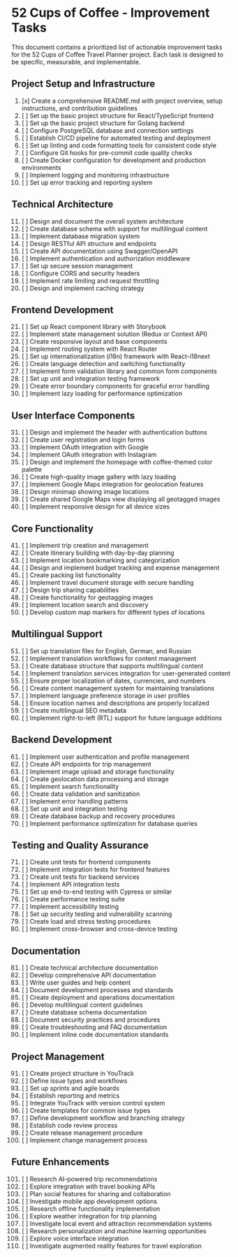 # 52 Cups of Coffee - Improvement Tasks

This document contains a prioritized list of actionable improvement tasks for the 52 Cups of Coffee Travel Planner project. Each task is designed to be specific, measurable, and implementable.

## Project Setup and Infrastructure

1. [x] Create a comprehensive README.md with project overview, setup instructions, and contribution guidelines
2. [ ] Set up the basic project structure for React/TypeScript frontend
3. [ ] Set up the basic project structure for Golang backend
4. [ ] Configure PostgreSQL database and connection settings
5. [ ] Establish CI/CD pipeline for automated testing and deployment
6. [ ] Set up linting and code formatting tools for consistent code style
7. [ ] Configure Git hooks for pre-commit code quality checks
8. [ ] Create Docker configuration for development and production environments
9. [ ] Implement logging and monitoring infrastructure
10. [ ] Set up error tracking and reporting system

## Technical Architecture

11. [ ] Design and document the overall system architecture
12. [ ] Create database schema with support for multilingual content
13. [ ] Implement database migration system
14. [ ] Design RESTful API structure and endpoints
15. [ ] Create API documentation using Swagger/OpenAPI
16. [ ] Implement authentication and authorization middleware
17. [ ] Set up secure session management
18. [ ] Configure CORS and security headers
19. [ ] Implement rate limiting and request throttling
20. [ ] Design and implement caching strategy

## Frontend Development

21. [ ] Set up React component library with Storybook
22. [ ] Implement state management solution (Redux or Context API)
23. [ ] Create responsive layout and base components
24. [ ] Implement routing system with React Router
25. [ ] Set up internationalization (i18n) framework with React-i18next
26. [ ] Create language detection and switching functionality
27. [ ] Implement form validation library and common form components
28. [ ] Set up unit and integration testing framework
29. [ ] Create error boundary components for graceful error handling
30. [ ] Implement lazy loading for performance optimization

## User Interface Components

31. [ ] Design and implement the header with authentication buttons
32. [ ] Create user registration and login forms
33. [ ] Implement OAuth integration with Google
34. [ ] Implement OAuth integration with Instagram
35. [ ] Design and implement the homepage with coffee-themed color palette
36. [ ] Create high-quality image gallery with lazy loading
37. [ ] Implement Google Maps integration for geolocation features
38. [ ] Design minimap showing image locations
39. [ ] Create shared Google Maps view displaying all geotagged images
40. [ ] Implement responsive design for all device sizes

## Core Functionality

41. [ ] Implement trip creation and management
42. [ ] Create itinerary building with day-by-day planning
43. [ ] Implement location bookmarking and categorization
44. [ ] Design and implement budget tracking and expense management
45. [ ] Create packing list functionality
46. [ ] Implement travel document storage with secure handling
47. [ ] Design trip sharing capabilities
48. [ ] Create functionality for geotagging images
49. [ ] Implement location search and discovery
50. [ ] Develop custom map markers for different types of locations

## Multilingual Support

51. [ ] Set up translation files for English, German, and Russian
52. [ ] Implement translation workflows for content management
53. [ ] Create database structure that supports multilingual content
54. [ ] Implement translation services integration for user-generated content
55. [ ] Ensure proper localization of dates, currencies, and numbers
56. [ ] Create content management system for maintaining translations
57. [ ] Implement language preference storage in user profiles
58. [ ] Ensure location names and descriptions are properly localized
59. [ ] Create multilingual SEO metadata
60. [ ] Implement right-to-left (RTL) support for future language additions

## Backend Development

61. [ ] Implement user authentication and profile management
62. [ ] Create API endpoints for trip management
63. [ ] Implement image upload and storage functionality
64. [ ] Create geolocation data processing and storage
65. [ ] Implement search functionality
66. [ ] Create data validation and sanitization
67. [ ] Implement error handling patterns
68. [ ] Set up unit and integration testing
69. [ ] Create database backup and recovery procedures
70. [ ] Implement performance optimization for database queries

## Testing and Quality Assurance

71. [ ] Create unit tests for frontend components
72. [ ] Implement integration tests for frontend features
73. [ ] Create unit tests for backend services
74. [ ] Implement API integration tests
75. [ ] Set up end-to-end testing with Cypress or similar
76. [ ] Create performance testing suite
77. [ ] Implement accessibility testing
78. [ ] Set up security testing and vulnerability scanning
79. [ ] Create load and stress testing procedures
80. [ ] Implement cross-browser and cross-device testing

## Documentation

81. [ ] Create technical architecture documentation
82. [ ] Develop comprehensive API documentation
83. [ ] Write user guides and help content
84. [ ] Document development processes and standards
85. [ ] Create deployment and operations documentation
86. [ ] Develop multilingual content guidelines
87. [ ] Create database schema documentation
88. [ ] Document security practices and procedures
89. [ ] Create troubleshooting and FAQ documentation
90. [ ] Implement inline code documentation standards

## Project Management

91. [ ] Create project structure in YouTrack
92. [ ] Define issue types and workflows
93. [ ] Set up sprints and agile boards
94. [ ] Establish reporting and metrics
95. [ ] Integrate YouTrack with version control system
96. [ ] Create templates for common issue types
97. [ ] Define development workflow and branching strategy
98. [ ] Establish code review process
99. [ ] Create release management procedure
100. [ ] Implement change management process

## Future Enhancements

101. [ ] Research AI-powered trip recommendations
102. [ ] Explore integration with travel booking APIs
103. [ ] Plan social features for sharing and collaboration
104. [ ] Investigate mobile app development options
105. [ ] Research offline functionality implementation
106. [ ] Explore weather integration for trip planning
107. [ ] Investigate local event and attraction recommendation systems
108. [ ] Research personalization and machine learning opportunities
109. [ ] Explore voice interface integration
110. [ ] Investigate augmented reality features for travel exploration
